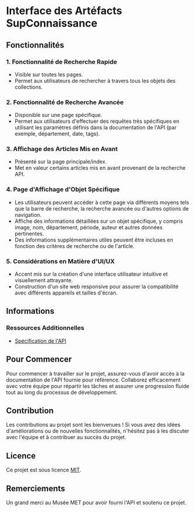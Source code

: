 # Interface des Artéfacts SupConnaissance

## Fonctionnalités

### 1. Fonctionnalité de Recherche Rapide
- Visible sur toutes les pages.
- Permet aux utilisateurs de rechercher à travers tous les objets des collections.

### 2. Fonctionnalité de Recherche Avancée
- Disponible sur une page spécifique.
- Permet aux utilisateurs d'effectuer des requêtes très spécifiques en utilisant les paramètres définis dans la documentation de l'API (par exemple, département, date, tags).

### 3. Affichage des Articles Mis en Avant
- Présenté sur la page principale/index.
- Met en valeur certains articles mis en avant provenant de la recherche API.

### 4. Page d'Affichage d'Objet Spécifique
- Les utilisateurs peuvent accéder à cette page via différents moyens tels que la barre de recherche, la recherche avancée ou d'autres options de navigation.
- Affiche des informations détaillées sur un objet spécifique, y compris image, nom, département, période, auteur et autres données pertinentes.
- Des informations supplémentaires utiles peuvent être incluses en fonction des critères de recherche ou de l'article.

### 5. Considérations en Matière d'UI/UX
- Accent mis sur la création d'une interface utilisateur intuitive et visuellement attrayante.
- Construction d'un site web responsive pour assurer la compatibilité avec différents appareils et tailles d'écran.

## Informations

### Ressources Additionnelles
- [Spécification de l'API](https://metmuseum.github.io/)

## Pour Commencer
Pour commencer à travailler sur le projet, assurez-vous d'avoir accès à la documentation de l'API fournie pour référence. Collaborez efficacement avec votre équipe pour répartir les tâches et assurer une progression fluide tout au long du processus de développement.

## Contribution
Les contributions au projet sont les bienvenues ! Si vous avez des idées d'améliorations ou de nouvelles fonctionnalités, n'hésitez pas à les discuter avec l'équipe et à contribuer au succès du projet.

## Licence
Ce projet est sous licence [MIT](LICENSE).

## Remerciements
Un grand merci au Musée MET pour avoir fourni l'API et soutenu ce projet.

